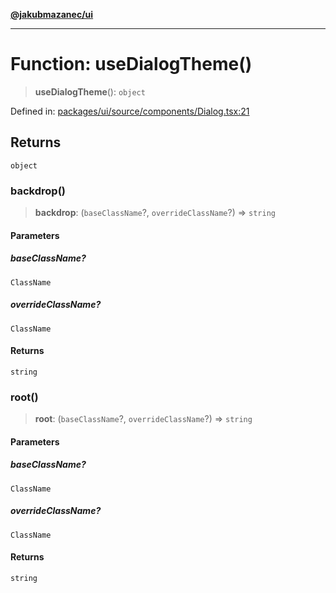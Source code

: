 [**@jakubmazanec/ui**](../README.md)

---

# Function: useDialogTheme()

> **useDialogTheme**(): `object`

Defined in:
[packages/ui/source/components/Dialog.tsx:21](https://github.com/jakubmazanec/tools/blob/b189bd808f93a39eacbf7e401a82a754c5ce3b63/packages/ui/source/components/Dialog.tsx#L21)

## Returns

`object`

### backdrop()

> **backdrop**: (`baseClassName`?, `overrideClassName`?) => `string`

#### Parameters

##### baseClassName?

`ClassName`

##### overrideClassName?

`ClassName`

#### Returns

`string`

### root()

> **root**: (`baseClassName`?, `overrideClassName`?) => `string`

#### Parameters

##### baseClassName?

`ClassName`

##### overrideClassName?

`ClassName`

#### Returns

`string`
